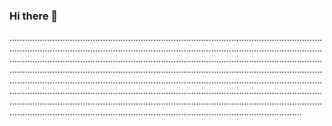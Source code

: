 ### Hi there 👋

........................................................................................................................................................................................................................................................................................................................................................................................................................................................................................................................................................................................................................................................................................................................................................................................................................................................................................................................................................................................................................
